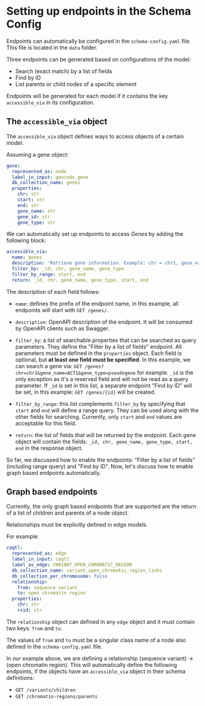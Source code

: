 # Setting up endpoints in the Schema Config

Endpoints can automatically be configured in the `schema-config.yaml` file. This file is located in the `data` folder.

Three endpoints can be generated based on configurations of the model:

* Search (exact match) by a list of fields
* Find by ID
* List parents or child nodes of a specific element

Endpoints will be generated for each model if it contains the key `accessible_via` in its configuration.

## The `accessible_via` object

The `accessible_via` object defines ways to access objects of a certain model.

Assuming a gene object:

``` yaml
gene:
  represented_as: node
  label_in_input: gencode_gene
  db_collection_name: genes
  properties:
    chr: str
    start: str
    end: str
    gene_name: str
    gene_id: str
    gene_type: str

```

We can automatically set up endpoints to access *Genes* by adding the following block:

``` yaml
accessible_via:
  name: genes
  description: 'Retrieve gene information. Example: chr = chr1, gene_name = DDX11L1, gene_type = transcribed_unprocessed_pseudogene'
  filter_by: _id, chr, gene_name, gene_type
  filter_by_range: start, end
  return: _id, chr, gene_name, gene_type, start, end
```

The description of each field follows:

* `name`: defines the prefix of the endpoint name, in this example, all endpoints will start with `GET /genes/`.
* `description`: OpenAPI description of the endpoint. It will be consumed by OpenAPI clients such as Swagger.

* `filter_by`: a list of searchable properties that can be searched as query parameters. They define the "Filter by a list of fields" endpoint. All parameters must be defined in the `properties` object. Each field is optional, but **at least one field must be specified**. In this example, we can search a gene via: `GET /genes?chr=chr1&gene_name=ACT1&gene_type=pseudogene` for example. `_id` is the only exception as it's a reserved field and will not be read as a query parameter. If `_id` is set in this list, a separate endpoint "Find by ID" will be set, in this example: `GET /genes/{id}` will be created.
* `filter_by_range`: this list complements `filter_by` by specifying that `start` and `end` will define a range query. They can be used along with the other fields for searching. Currently, only `start` and `end` values are acceptable for this field.
* `return`: the list of fields that will be returned by the endpoint. Each gene object will contain the fields: `_id, chr, gene_name, gene_type, start, end` in the response object.

So far, we discussed how to enable the endpoints: "Filter by a list of fields" (including range query) and "Find by ID". Now, let's discuss how to enable graph based endpoints automatically.

## Graph based endpoints

Currently, the only graph based endpoints that are supported are the return of a list of children and parents of a node object.

Relationships must be explicitly defined in edge models.

For example:

``` yaml
caqtl:
  represented_as: edge
  label_in_input: caqtl
  label_as_edge: VARIANT_OPEN_CHROMATIC_REGION
  db_collection_name: variant_open_chromatic_region_links
  db_collection_per_chromosome: false
  relationship:
    from: sequence variant
    to: open chromatin region
  properties:
    chr: str
    rsid: str
```

The `relationship` object can defined in any `edge` object and it must contain two keys: `from` and `to`.

The values of `from` and `to` must be a singular class name of a node also defined in the `schema-config.yaml` file.

In our example above, we are defining a relationship (sequence variant) -> (open chromatin region). This will automatically define the following endpoints, if the objects have an `accessible_via` object in their schema definitions:

* `GET /variants/children`
* `GET /chromatin-regions/parents`